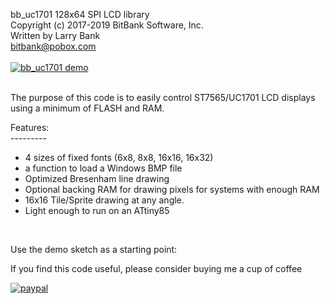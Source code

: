 bb_uc1701 128x64 SPI LCD library<br>
Copyright (c) 2017-2019 BitBank Software, Inc.<br>
Written by Larry Bank<br>
bitbank@pobox.com<br>
<br>
[![bb_uc1701 demo](https://img.youtube.com/vi/ihqTefEhHAo/0.jpg)](https://www.youtube.com/watch?v=ihqTefEhHAo)

<br>
The purpose of this code is to easily control ST7565/UC1701 LCD
displays using a minimum of FLASH and RAM.
<br>

Features:<br>
---------<br>
- 4 sizes of fixed fonts (6x8, 8x8, 16x16, 16x32)<br>
- a function to load a Windows BMP file<br>
- Optimized Bresenham line drawing<br>
- Optional backing RAM for drawing pixels for systems with enough RAM<br>
- 16x16 Tile/Sprite drawing at any angle.
- Light enough to run on an ATtiny85<br> 
<br>

Use the demo sketch as a starting point:<br>

If you find this code useful, please consider buying me a cup of coffee

[![paypal](https://www.paypalobjects.com/en_US/i/btn/btn_donateCC_LG.gif)](https://www.paypal.com/cgi-bin/webscr?cmd=_s-xclick&hosted_button_id=SR4F44J2UR8S4)

